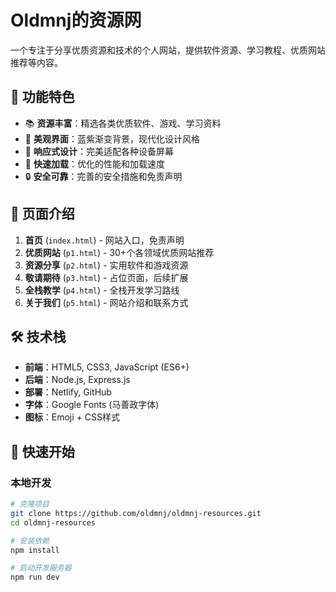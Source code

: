 # Oldmnj的资源网

一个专注于分享优质资源和技术的个人网站，提供软件资源、学习教程、优质网站推荐等内容。

## 🌟 功能特色

- 📚 **资源丰富**：精选各类优质软件、游戏、学习资料
- 🎨 **美观界面**：蓝紫渐变背景，现代化设计风格
- 📱 **响应式设计**：完美适配各种设备屏幕
- 🚀 **快速加载**：优化的性能和加载速度
- 🔒 **安全可靠**：完善的安全措施和免责声明

## 📖 页面介绍

1. **首页** (`index.html`) - 网站入口，免责声明
2. **优质网站** (`p1.html`) - 30+个各领域优质网站推荐
3. **资源分享** (`p2.html`) - 实用软件和游戏资源
4. **敬请期待** (`p3.html`) - 占位页面，后续扩展
5. **全栈教学** (`p4.html`) - 全栈开发学习路线
6. **关于我们** (`p5.html`) - 网站介绍和联系方式

## 🛠️ 技术栈

- **前端**：HTML5, CSS3, JavaScript (ES6+)
- **后端**：Node.js, Express.js
- **部署**：Netlify, GitHub
- **字体**：Google Fonts (马善政字体)
- **图标**：Emoji + CSS样式

## 🚀 快速开始

### 本地开发

```bash
# 克隆项目
git clone https://github.com/oldmnj/oldmnj-resources.git
cd oldmnj-resources

# 安装依赖
npm install

# 启动开发服务器
npm run dev
